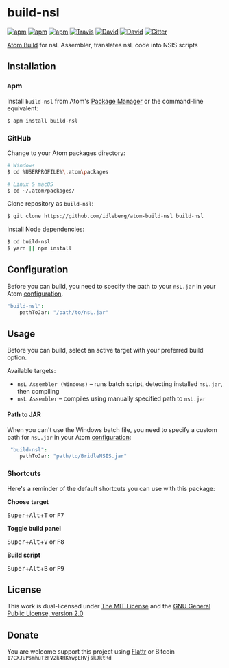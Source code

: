 # build-nsl

[![apm](https://img.shields.io/apm/l/build-nsl.svg?style=flat-square)](https://atom.io/packages/build-nsl)
[![apm](https://img.shields.io/apm/v/build-nsl.svg?style=flat-square)](https://atom.io/packages/build-nsl)
[![apm](https://img.shields.io/apm/dm/build-nsl.svg?style=flat-square)](https://atom.io/packages/build-nsl)
[![Travis](https://img.shields.io/travis/idleberg/atom-build-nsl.svg?style=flat-square)](https://travis-ci.org/idleberg/atom-build-nsl)
[![David](https://img.shields.io/david/idleberg/atom-build-nsl.svg?style=flat-square)](https://david-dm.org/idleberg/atom-build-nsl#info=dependencies)
[![David](https://img.shields.io/david/dev/idleberg/atom-build-nsl.svg?style=flat-square)](https://david-dm.org/idleberg/atom-build-nsl?type=dev)
[![Gitter](https://img.shields.io/badge/chat-Gitter-ed1965.svg?style=flat-square)](https://gitter.im/NSIS-Dev/Atom)

[Atom Build](https://atombuild.github.io/) for nsL Assembler, translates nsL code into NSIS scripts

## Installation

### apm

Install `build-nsl` from Atom's [Package Manager](http://flight-manual.atom.io/using-atom/sections/atom-packages/) or the command-line equivalent:

`$ apm install build-nsl`

### GitHub

Change to your Atom packages directory:

```bash
# Windows
$ cd %USERPROFILE%\.atom\packages

# Linux & macOS
$ cd ~/.atom/packages/
```

Clone repository as `build-nsl`:

```bash
$ git clone https://github.com/idleberg/atom-build-nsl build-nsl
```

Install Node dependencies:

```bash
$ cd build-nsl
$ yarn || npm install
```

## Configuration

Before you can build, you need to specify the path to your `nsL.jar` in your Atom [configuration](http://flight-manual.atom.io/using-atom/sections/basic-customization/#_global_configuration_settings).

```cson
"build-nsl":
    pathToJar: "/path/to/nsL.jar"
```

## Usage

Before you can build, select an active target with your preferred build option.

Available targets:

* `nsL Assembler (Windows)` – runs batch script, detecting installed `nsL.jar`, then compiling
* `nsL Assembler` – compiles using manually specified path to `nsL.jar`

#### Path to JAR

When you can't use the Windows batch file, you need to specify a custom path for `nsL.jar` in your Atom [configuration](http://flight-manual.atom.io/using-atom/sections/basic-customization/#_global_configuration_settings):

```cson
 "build-nsl":
    pathToJar: "path/to/BridleNSIS.jar"
 ```

### Shortcuts

Here's a reminder of the default shortcuts you can use with this package:

**Choose target**

<kbd>Super</kbd>+<kbd>Alt</kbd>+<kbd>T</kbd> or <kbd>F7</kbd>

**Toggle build panel**

<kbd>Super</kbd>+<kbd>Alt</kbd>+<kbd>V</kbd> or <kbd>F8</kbd>

**Build script**

<kbd>Super</kbd>+<kbd>Alt</kbd>+<kbd>B</kbd> or <kbd>F9</kbd>

## License

This work is dual-licensed under [The MIT License](https://opensource.org/licenses/MIT) and the [GNU General Public License, version 2.0](https://opensource.org/licenses/GPL-2.0)

## Donate

You are welcome support this project using [Flattr](https://flattr.com/submit/auto?user_id=idleberg&url=https://github.com/idleberg/atom-build-nsl) or Bitcoin `17CXJuPsmhuTzFV2k4RKYwpEHVjskJktRd`